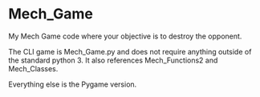 # Mech_Game
My Mech Game code where your objective is to destroy the opponent.

The CLI game is Mech_Game.py and does not require anything outside of the standard python 3.  It also references Mech_Functions2 and Mech_Classes.

Everything else is the Pygame version.
